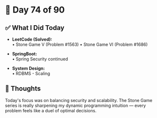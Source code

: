 # 📅 Day 74 of 90

## ✅ What I Did Today
- **LeetCode (Solved):**  
  • Stone Game V (Problem #1563)
  • Stone Game VI (Problem #1686)

- **SpringBoot:**  
  • Spring Security continued

- **System Design:**  
  • RDBMS - Scaling

## 💭 Thoughts
Today's focus was on balancing security and scalability.
The Stone Game series is really sharpening my dynamic programming intuition — every problem feels like a duel of optimal decisions.
